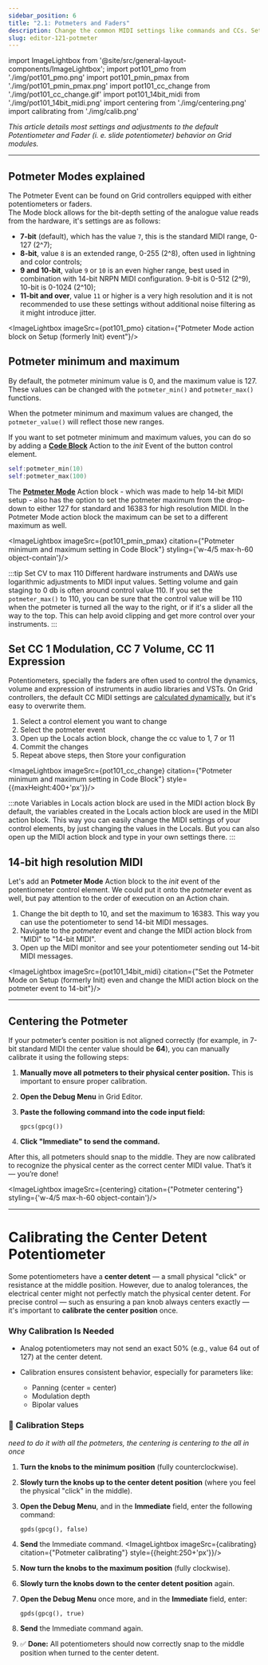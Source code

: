 ```yaml
---
sidebar_position: 6
title: "2.1: Potmeters and Faders"
description: Change the common MIDI settings like commands and CCs. Set minimum and maximum range for your controls. Define resolution for 14-bit NRPN MIDI messages. Get into SySex commands and more.
slug: editor-121-potmeter
---
```


import ImageLightbox from '@site/src/general-layout-components/ImageLightbox';
import pot101_pmo from './img/pot101_pmo.png'
import pot101_pmin_pmax from './img/pot101_pmin_pmax.png'
import pot101_cc_change from './img/pot101_cc_change.gif'
import pot101_14bit_midi from './img/pot101_14bit_midi.png'
import centering from './img/centering.png'
import calibrating from './img/calib.png'

_This article details most settings and adjustments to the default Potentiometer and Fader (i. e. slide potentiometer) behavior on Grid modules._

---

## Potmeter Modes explained

The Potmeter Event can be found on Grid controllers equipped with either potentiometers or faders.  
The Mode block allows for the bit-depth setting of the analogue value reads from the hardware, it's settings are as follows:

- **7-bit** (default), which has the value `7`, this is the standard MIDI range, 0-127 (2^7);
- **8-bit**, value `8` is an extended range, 0-255 (2^8), often used in lightning and color controls;
- **9 and 10-bit**, value `9` or `10` is an even higher range, best used in combination with 14-bit NRPN MIDI configuration. 9-bit is 0-512 (2^9), 10-bit is 0-1024 (2^10);
- **11-bit and over**, value `11` or higher is a very high resolution and it is not recommended to use these settings without additional noise filtering as it might introduce jitter.

<ImageLightbox imageSrc={pot101_pmo} citation={"Potmeter Mode action block on Setup (formerly Init) event"}/>

## Potmeter minimum and maximum

By default, the potmeter minimum value is 0, and the maximum value is 127. These values can be changed with the `potmeter_min()` and `potmeter_max()` functions.

When the potmeter minimum and maximum values are changed, the `potmeter_value()` will reflect those new ranges.

If you want to set potmeter minimum and maximum values, you can do so by adding a [**Code Block**](/wiki/actions/code/code-block) Action to the _init_ Event of the button control element.

```lua
self:potmeter_min(10)
self:potmeter_max(100)
```

The [**Potmeter Mode**](wiki/actions/element-settings/potmeter-mode) Action block - which was made to help 14-bit MIDI setup - also has the option to set the potmeter maximum from the drop-down to either 127 for standard and 16383 for high resolution MIDI. In the Potmeter Mode action block the maximum can be set to a different maximum as well.

<ImageLightbox imageSrc={pot101_pmin_pmax} citation={"Potmeter minimum and maximum setting in Code Block"} styling={'w-4/5 max-h-60 object-contain'}/>

:::tip Set CV to max 110
Different hardware instruments and DAWs use logarithmic adjustments to MIDI input values. Setting volume and gain staging to 0 db is often around control value 110. If you set the `potmeter_max()` to 110, you can be sure that the control value will be 110 when the potmeter is turned all the way to the right, or if it's a slider all the way to the top. This can help avoid clipping and get more control over your instruments.
:::

## Set CC 1 Modulation, CC 7 Volume, CC 11 Expression

Potentiometers, specially the faders are often used to control the dynamics, volume and expression of instruments in audio libraries and VSTs. On Grid controllers, the default CC MIDI settings are [calculated dynamically](/wiki/more/dynamic-layout), but it's easy to overwrite them.

1. Select a control element you want to change
2. Select the potmeter event
3. Open up the Locals action block, change the cc value to 1, 7 or 11
4. Commit the changes
5. Repeat above steps, then Store your configuration

<ImageLightbox imageSrc={pot101_cc_change} citation={"Potmeter minimum and maximum setting in Code Block"} style={{maxHeight:400+'px'}}/>

:::note Variables in Locals action block are used in the MIDI action block
By default, the variables created in the Locals action block are used in the MIDI action block. This way you can easily change the MIDI settings of your control elements, by just changing the values in the Locals. But you can also open up the MIDI action block and type in your own settings there.
:::

## 14-bit high resolution MIDI

Let's add an **Potmeter Mode** Action block to the _init_ event of the potentiometer control element. We could put it onto the _potmeter_ event as well, but pay attention to the order of execution on an Action chain.

1. Change the bit depth to 10, and set the maximum to 16383. This way you can use the potentiometer to send 14-bit MIDI messages.
2. Navigate to the _potmeter_ event and change the MIDI action block from "MIDI" to "14-bit MIDI".
3. Open up the MIDI monitor and see your potentiometer sending out 14-bit MIDI messages.

<ImageLightbox imageSrc={pot101_14bit_midi} citation={"Set the Potmeter Mode on Setup (formerly Init) even and change the MIDI action block on the potmeter event to 14-bit"}/>

---

## Centering the Potmeter

If your potmeter’s center position is not aligned correctly (for example, in 7-bit standard MIDI the center value should be **64**), you can manually calibrate it using the following steps:

1. **Manually move all potmeters to their physical center position.**
   This is important to ensure proper calibration.

2. **Open the Debug Menu** in Grid Editor.

3. **Paste the following command into the code input field:**

   ```
   gpcs(gpcg())
   ```

4. **Click "Immediate" to send the command.**

After this, all potmeters should snap to the middle. They are now calibrated to recognize the physical center as the correct center MIDI value. That’s it — you’re done!

<ImageLightbox imageSrc={centering} citation={"Potmeter centering"} styling={'w-4/5 max-h-60 object-contain'}/>

---

# Calibrating the Center Detent Potentiometer

Some potentiometers have a **center detent** — a small physical "click" or resistance at the middle position. However, due to analog tolerances, the electrical center might not perfectly match the physical center detent.
For precise control — such as ensuring a pan knob always centers exactly — it's important to **calibrate the center position** once.

### Why Calibration Is Needed

* Analog potentiometers may not send an exact 50% (e.g., value 64 out of 127) at the center detent.
* Calibration ensures consistent behavior, especially for parameters like:

  * Panning (center = center)
  * Modulation depth
  * Bipolar values

### 🔧 Calibration Steps

_need to do it with all the potmeters, the centering is centering to the all in once_

1. **Turn the knobs to the minimum position** (fully counterclockwise).

2. **Slowly turn the knobs up to the center detent position** (where you feel the physical "click" in the middle).

3. **Open the Debug Menu**, and in the **Immediate** field, enter the following command:

   ```
   gpds(gpcg(), false)
   ```

4. **Send** the Immediate command.
   <ImageLightbox imageSrc={calibrating} citation={"Potmeter calibrating"} style={{height:250+'px'}}/>

5. **Now turn the knobs to the maximum position** (fully clockwise).

6. **Slowly turn the knobs down to the center detent position** again.

7. **Open the Debug Menu** once more, and in the **Immediate** field, enter:

   ```
   gpds(gpcg(), true)
   ```

8. **Send** the Immediate command again.

9. ✅ **Done:** All potentiometers should now correctly snap to the middle position when turned to the center detent.




